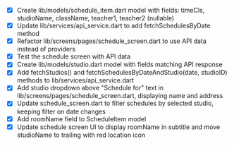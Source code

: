 - [x] Create lib/models/schedule_item.dart model with fields: timeCls, studioName, className, teacher1, teacher2 (nullable)
- [x] Update lib/services/api_service.dart to add fetchSchedulesByDate method
- [x] Refactor lib/screens/pages/schedule_screen.dart to use API data instead of providers
- [x] Test the schedule screen with API data
- [x] Create lib/models/studio.dart model with fields matching API response
- [x] Add fetchStudios() and fetchSchedulesByDateAndStudio(date, studioID) methods to lib/services/api_service.dart
- [x] Add studio dropdown above "Schedule for" text in lib/screens/pages/schedule_screen.dart, displaying name and address
- [x] Update schedule_screen.dart to filter schedules by selected studio, keeping filter on date changes
- [x] Add roomName field to ScheduleItem model
- [x] Update schedule screen UI to display roomName in subtitle and move studioName to trailing with red location icon
